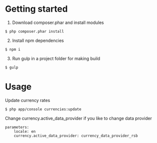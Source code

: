 # Getting started

1. Download composer.phar and install modules
```
$ php composer.phar install
```

2. Install npm dependencies
```
$ npm i
```

3. Run gulp in a project folder for making build
```
$ gulp
```

# Usage

Update currency rates
```
$ php app/console currencies:update
```

Change currency.active_data_provider if you like to change data provider
```
parameters:
    locale: en
    currency.active_data_provider: currency_data_provider_rsb

```